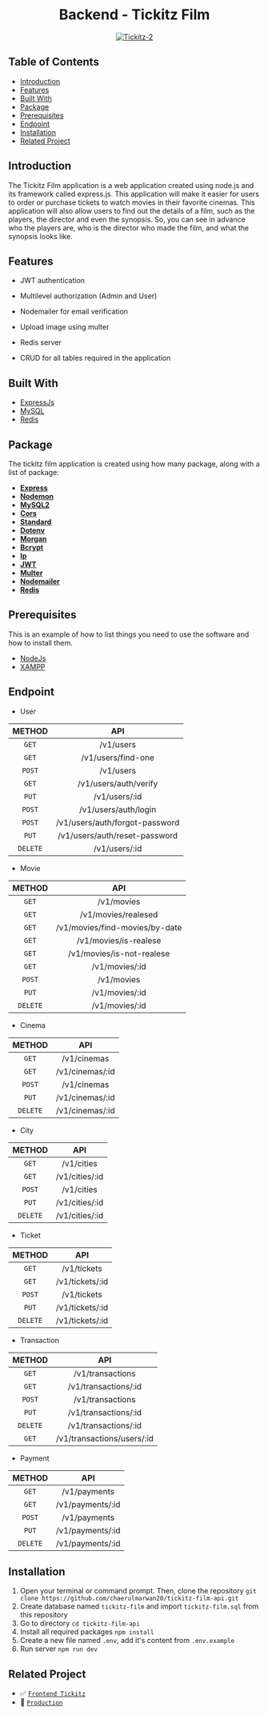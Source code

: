 <h1 align="center">Backend - Tickitz Film</h1>
<p align="center">
  <a href="https://booking-tickitz-film.netlify.app/" target="_blank"><img src="https://i.ibb.co/tzSzq4x/Tickitz-2.png" alt="Tickitz-2" border="0" /></a>
</p>

## Table of Contents

- [Introduction](#introduction)
- [Features](#features)
- [Built With](#built-with)
- [Package](#package)
- [Prerequisites](#prerequisites)
- [Endpoint](#endpoint)
- [Installation](#installation)
- [Related Project](#screenshots)

## Introduction

The Tickitz Film application is a web application created using node.js and its framework called express.js. This application will make it easier for users to order or purchase tickets to watch movies in their favorite cinemas. This application will also allow users to find out the details of a film, such as the players, the director and even the synopsis. So, you can see in advance who the players are, who is the director who made the film, and what the synopsis looks like.

## Features

- JWT authentication

- Multilevel authorization (Admin and User)

- Nodemailer for email verification

- Upload image using multer

- Redis server

- CRUD for all tables required in the application

## Built With

- [ExpressJs](https://expressjs.com/)
- [MySQL](https://www.mysql.com/)
- [Redis](https://redis.io/)

## Package

The tickitz film application is created using how many package, along with a list of package:

- **[Express](https://www.npmjs.com/package/express)**
- **[Nodemon](https://www.npmjs.com/package/nodemon)**
- **[MySQL2](https://www.npmjs.com/package/mysql2)**
- **[Cors](https://www.npmjs.com/package/cors)**
- **[Standard](https://www.npmjs.com/package/standard)**
- **[Dotenv](https://www.npmjs.com/package/dotenv)**
- **[Morgan](https://www.npmjs.com/package/morgan)**
- **[Bcrypt](https://www.npmjs.com/package/bcrypt)**
- **[Ip](https://www.npmjs.com/package/ip)**
- **[JWT](https://www.npmjs.com/package/jsonwebtoken)**
- **[Multer](https://www.npmjs.com/package/multer)**
- **[Nodemailer](https://www.npmjs.com/package/nodemailer)**
- **[Redis](https://www.npmjs.com/package/redis)**

## Prerequisites

This is an example of how to list things you need to use the software and how to install them.

- [NodeJs](https://nodejs.org/en/download/)
- [XAMPP](https://www.apachefriends.org/index.html)

## Endpoint

- User

|  METHOD  |              API               |
| :------: | :----------------------------: |
|  `GET`   |           /v1/users            |
|  `GET`   |       /v1/users/find-one       |
|  `POST`  |           /v1/users            |
|  `GET`   |     /v1/users/auth/verify      |
|  `PUT`   |         /v1/users/:id          |
|  `POST`  |      /v1/users/auth/login      |
|  `POST`  | /v1/users/auth/forgot-password |
|  `PUT`   | /v1/users/auth/reset-password  |
| `DELETE` |         /v1/users/:id          |

- Movie

|  METHOD  |              API               |
| :------: | :----------------------------: |
|  `GET`   |           /v1/movies           |
|  `GET`   |      /v1/movies/realesed       |
|  `GET`   | /v1/movies/find-movies/by-date |
|  `GET`   |     /v1/movies/is-realese      |
|  `GET`   |   /v1/movies/is-not-realese    |
|  `GET`   |         /v1/movies/:id         |
|  `POST`  |           /v1/movies           |
|  `PUT`   |         /v1/movies/:id         |
| `DELETE` |         /v1/movies/:id         |

- Cinema

|  METHOD  |       API       |
| :------: | :-------------: |
|  `GET`   |   /v1/cinemas   |
|  `GET`   | /v1/cinemas/:id |
|  `POST`  |   /v1/cinemas   |
|  `PUT`   | /v1/cinemas/:id |
| `DELETE` | /v1/cinemas/:id |

- City

|  METHOD  |      API       |
| :------: | :------------: |
|  `GET`   |   /v1/cities   |
|  `GET`   | /v1/cities/:id |
|  `POST`  |   /v1/cities   |
|  `PUT`   | /v1/cities/:id |
| `DELETE` | /v1/cities/:id |

- Ticket

|  METHOD  |       API       |
| :------: | :-------------: |
|  `GET`   |   /v1/tickets   |
|  `GET`   | /v1/tickets/:id |
|  `POST`  |   /v1/tickets   |
|  `PUT`   | /v1/tickets/:id |
| `DELETE` | /v1/tickets/:id |

- Transaction

|  METHOD  |            API             |
| :------: | :------------------------: |
|  `GET`   |      /v1/transactions      |
|  `GET`   |    /v1/transactions/:id    |
|  `POST`  |      /v1/transactions      |
|  `PUT`   |    /v1/transactions/:id    |
| `DELETE` |    /v1/transactions/:id    |
|  `GET`   | /v1/transactions/users/:id |

- Payment

|  METHOD  |       API        |
| :------: | :--------------: |
|  `GET`   |   /v1/payments   |
|  `GET`   | /v1/payments/:id |
|  `POST`  |   /v1/payments   |
|  `PUT`   | /v1/payments/:id |
| `DELETE` | /v1/payments/:id |

## Installation

1. Open your terminal or command prompt. Then, clone the repository `git clone https://github.com/chaerulmarwan20/tickitz-film-api.git`
2. Create database named `tickitz-film` and import `tickitz-film.sql` from this repository
3. Go to directory `cd tickitz-film-api`
4. Install all required packages `npm install`
5. Create a new file named `.env`, add it's content from `.env.example`
6. Run server `npm run dev`

## Related Project

- :white_check_mark: [`Frontend Tickitz`](https://github.com/chaerulmarwan20/tickitz-film-frontend)
- :rocket: [`Production`](https://booking-tickitz-film.netlify.app/)
